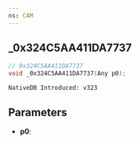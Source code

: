 ```yaml
---
ns: CAM
---
```

## _0x324C5AA411DA7737

```c
// 0x324C5AA411DA7737
void _0x324C5AA411DA7737(Any p0);
```

```
NativeDB Introduced: v323
```

## Parameters
* **p0**:

